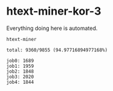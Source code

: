 # htext-miner-kor-3

Everything doing here is automated.

```
htext-miner

total: 9360/9855 (94.97716894977168%)

job0: 1689
job1: 1959
job2: 1848
job3: 2020
job4: 1844
```